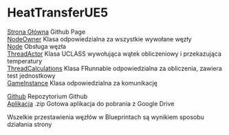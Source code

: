 # HeatTransferUE5
[Strona Główna](https://grzedzicki.github.io/HeatTransferUE5/) Github Page<br />
[NodeOwner](/NodeOwner/README.md) Klasa odpowiedzialna za wszystkie wywołane węzły<br />
[Node](/Node/README.md) Obsługa węzła<br />
[ThreadActor](/ThreadActor/README.md) Klasa UCLASS wywołująca wątek obliczeniowy i przekazująca temperatury<br />
[ThreadCalculations](/ThreadCalculations/README.md) Klasa FRunnable odpowiedzialna za obliczenia, zawiera test jednostkowy<br />
[GameInstance](/GameInstance/README.md) Klasa odpowiedzialna za komunikację<br />



[Github](https://github.com/grzedzicki/HeatTransferUE5) Repozytorium Github<br />
[Aplikacja](https://drive.google.com/file/d/1Ak8l_OeUWikeoEKgXXttrlgFO9-07qm4/view) .zip Gotowa aplikacja do pobrania z Google Drive<br />

Wszelkie przestawienia węzłów w Blueprintach są wynikiem sposobu działania strony
